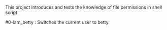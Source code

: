 This project introduces and tests the knowledge of file permissions in shell script

#0-iam_betty : Switches the current user to betty.
